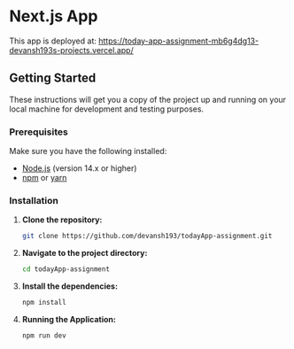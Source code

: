 # Next.js App

This app is deployed at: https://today-app-assignment-mb6g4dg13-devansh193s-projects.vercel.app/

## Getting Started

These instructions will get you a copy of the project up and running on your local machine for development and testing purposes.

### Prerequisites

Make sure you have the following installed:

- [Node.js](https://nodejs.org/en/) (version 14.x or higher)
- [npm](https://www.npmjs.com/) or [yarn](https://yarnpkg.com/)

### Installation

1. **Clone the repository:**

   ```bash
   git clone https://github.com/devansh193/todayApp-assignment.git

2. **Navigate to the project directory:**

   ```bash
   cd todayApp-assignment

4. **Install the dependencies:**
     ```bash
   npm install

5. **Running the Application:**

    ```bash
    npm run dev
    
